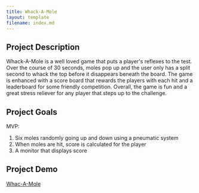 ```yaml
---
title: Whack-A-Mole
layout: template
filename: index.md
--- 
```

## Project Description
Whack-A-Mole is a well loved game that puts a player's reflexes to the test. Over the course of 30 seconds, moles pop up and the user only has a split second to whack the top before it disappears beneath the board. The game is enhanced with a score board that rewards the players with each hit and a leaderboard for some friendly competition. Overall, the game is fun and a great stress reliever for any player that steps up to the challenge.

## Project Goals
MVP:
1. Six moles randomly going up and down using a pneumatic system
2. When moles are hit, score is calculated for the player
3. A monitor that displays score

## Project Demo

[Whac-A-Mole](https://www.youtube.com/watch?v=dQw4w9WgXcQ)